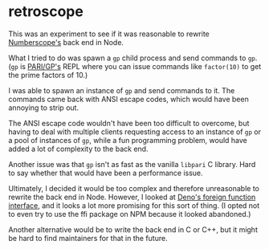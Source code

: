# retroscope

This was an experiment to see if it was reasonable to
rewrite [Numberscope's](https://numberscope.colorado.edu) back
end in Node.

What I tried to do was spawn a `gp` child process and send
commands to `gp`. (`gp` is
[PARI/GP's](https://pari.math.u-bordeaux.fr/) REPL where you can
issue commands like `factor(10)` to get the prime factors of 10.)

I was able to spawn an instance of `gp` and send commands to
it. The commands came back with ANSI escape codes, which would
have been annoying to strip out.

The ANSI escape code wouldn't have been too difficult to overcome,
but having to deal with multiple clients requesting access to
an instance of `gp` or a pool of instances of `gp`, while a fun
programming problem, would have added a lot of complexity to the
back end.

Another issue was that `gp` isn't as fast as the vanilla `libpari`
C library. Hard to say whether that would have been a performance
issue.

Ultimately, I decided it would be too complex and therefore
unreasonable to rewrite the back end in Node. However, I looked
at
[Deno's foreign function interface](https://deno.land/manual@v1.30.0/runtime/ffi_api),
and it looks a lot more promising for this sort of thing. (I opted
not to even try to use the ffi package on NPM because it looked
abandoned.)

Another alternative would be to write the back end in C or
C++, but it might be hard to find maintainers for that in
the future.